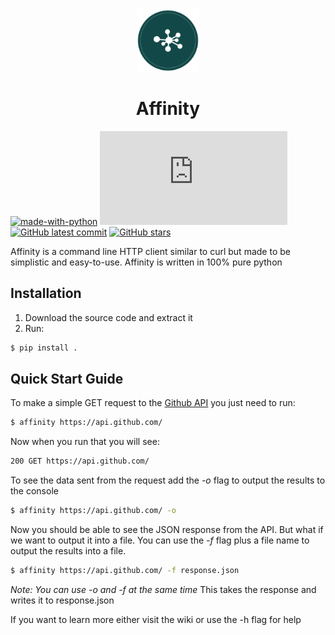 
<div align="center" float="left"><span><img src="affinity.png" width="100" height="100"></span><h1>Affinity</h1></div>

[![made-with-python](https://img.shields.io/badge/Made%20with-Python-1f425f.svg)](https://www.python.org/)
[![GitHub license](https://badgen.net/github/license/Naereen/Strapdown.js)](https://github.com/grqphical07/Affinity/blob/master/LICENSE)
[![GitHub latest commit](https://badgen.net/github/last-commit/grqphical07/Affinity)](https://GitHub.com/grqphical07/Affinity/commit)
[![GitHub stars](https://img.shields.io/github/stars/grqphical07/Affinity.svg?style=social&label=Star&maxAge=2592000)](https://GitHub.com/grqphical07/Affinity/stargazers/)

Affinity is a command line HTTP client similar to curl but made to be simplistic and easy-to-use. Affinity is written in 100% pure python

## Installation

1. Download the source code and extract it
2. Run: 
```bash
$ pip install .
```

## Quick Start Guide

To make a simple GET request to the [Github API](https://api.github.com/) you just need to run:
```bash
$ affinity https://api.github.com/
```

Now when you run that you will see:
```bash
200 GET https://api.github.com/
```

To see the data sent from the request add the *-o* flag to output the results to the console
```bash
$ affinity https://api.github.com/ -o
```

Now you should be able to see the JSON response from the API. But what if we want to output it into a file. You can use the *-f* flag plus a file name to output the results into a file.
```bash
$ affinity https://api.github.com/ -f response.json
```
*Note: You can use -o and -f at the same time*
This takes the response and writes it to response.json

If you want to learn more either visit the wiki or use the -h flag for help
